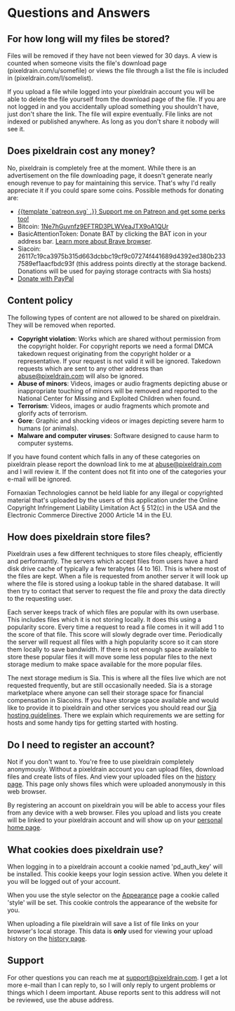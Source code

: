 # Questions and Answers

## For how long will my files be stored?

Files will be removed if they have not been viewed for 30 days. A view is
counted when someone visits the file's download page (pixeldrain.com/u/somefile)
or views the file through a list the file is included in
(pixeldrain.com/l/somelist).

If you upload a file while logged into your pixeldrain account you will be able
to delete the file yourself from the download page of the file. If you are not
logged in and you accidentally upload something you shouldn't have, just don't
share the link. The file will expire eventually. File links are not indexed or
published anywhere. As long as you don't share it nobody will see it.

## Does pixeldrain cost any money?

No, pixeldrain is completely free at the moment. While there is an advertisement
on the file downloading page, it doesn't generate nearly enough revenue to pay
for maintaining this service. That's why I'd really appreciate it if you could
spare some coins. Possible methods for donating are:

 * <a href="https://www.patreon.com/join/pixeldrain" target="_blank">
	{{template `patreon.svg` .}} Support me on Patreon and get some perks too!
   </a>
 * Bitcoin:
   [1Ne7hGuvnfz9EFTRD3PLWVeaJTX9oA1QUr](bitcoin:1Ne7hGuvnfz9EFTRD3PLWVeaJTX9oA1QUr?label=Pixeldrain%20Donation)
 * BasicAttentionToken: Donate BAT by clicking the BAT icon in your address bar.
   <a href="/brave">Learn more about Brave browser</a>.
 * Siacoin:
   26117c19ca3975b315d663dcbbc19cf9c07274f441689d4392ed380b2337589ef1aacfbdc93f
   (this address points directly at the storage backend. Donations will be used
   for paying storage contracts with Sia hosts)
 * <a href="https://www.paypal.com/cgi-bin/webscr?cmd=_s-xclick&hosted_button_id=WU49A5NHPAZ9G&source=url">
   Donate with PayPal</a>

## Content policy

The following types of content are not allowed to be shared on pixeldrain. They
will be removed when reported.

 * **Copyright violation**: Works which are shared without permission from the
   copyright holder. For copyright reports we need a formal DMCA takedown
   request originating from the copyright holder or a representative. If your
   request is not valid it will be ignored. Takedown requests which are sent to
   any other address than abuse@pixeldrain.com will also be ignored.
 * **Abuse of minors**: Videos, images or audio fragments depicting abuse or
   inappropriate touching of minors will be removed and reported to the National
   Center for Missing and Exploited Children when found.
 * **Terrorism**: Videos, images or audio fragments which promote and
   glorify acts of terrorism.
 * **Gore**: Graphic and shocking videos or images depicting severe harm to
   humans (or animals).
 * **Malware and computer viruses**: Software designed to cause harm to computer
   systems.

If you have found content which falls in any of these categories on pixeldrain
please report the download link to me at
[abuse@pixeldrain.com](mailto:abuse@pixeldrain.com) and I will review it. If the
content does not fit into one of the categories your e-mail will be ignored.

Fornaxian Technologies cannot be held liable for any illegal or copyrighted
material that's uploaded by the users of this application under the Online
Copyright Infringement Liability Limitation Act § 512\(c) in the USA and the
Electronic Commerce Directive 2000 Article 14 in the EU.

## How does pixeldrain store files?

Pixeldrain uses a few different techniques to store files cheaply, efficiently
and performantly. The servers which accept files from users have a hard disk
drive cache of typically a few terabytes (4 to 16). This is where most of the
files are kept. When a file is requested from another server it will look up
where the file is stored using a lookup table in the shared database. It will
then try to contact that server to request the file and proxy the data directly
to the requesting user.

Each server keeps track of which files are popular with its own userbase. This
includes files which it is not storing locally. It does this using a popularity
score. Every time a request to read a file comes in it will add 1 to the score
of that file. This score will slowly degrade over time. Periodically the server
will request all files with a high popularity score so it can store them locally
to save bandwidth. If there is not enough space available to store these popular
files it will move some less popular files to the next storage medium to make
space available for the more popular files.

The next storage medium is Sia. This is where all the files live which are not
requested frequently, but are still occasionally needed. Sia is a storage
marketplace where anyone can sell their storage space for financial compensation
in Siacoins. If you have storage space available and would like to provide it to
pixeldrain and other services you should read our [Sia hosting
guidelines](/hosting). There we explain which requirements we are setting for
hosts and some handy tips for getting started with hosting.

## Do I need to register an account?

Not if you don't want to. You're free to use pixeldrain completely anonymously.
Without a pixeldrain account you can upload files, download files and create
lists of files. And view your uploaded files on the [history page](/history).
This page only shows files which were uploaded anonymously in this web browser.

By registering an account on pixeldrain you will be able to access your files
from any device with a web browser. Files you upload and lists you create will
be linked to your pixeldrain account and will show up on your [personal home
page](/user).

## What cookies does pixeldrain use?

When logging in to a pixeldrain account a cookie named 'pd_auth_key' will be
installed. This cookie keeps your login session active. When you delete it you
will be logged out of your account.

When you use the style selector on the [Appearance](/appearance) page a cookie
called 'style' will be set. This cookie controls the appearance of the website
for you.

When uploading a file pixeldrain will save a list of file links on your
browser's local storage. This data is **only** used for viewing your upload
history on the [history page](/history).

## Support

For other questions you can reach me at
[support@pixeldrain.com](mailto:support@pixeldrain.com). I get a lot more e-mail
than I can reply to, so I will only reply to urgent problems or things which I
deem important. Abuse reports sent to this address will not be reviewed, use the
abuse address.
